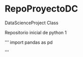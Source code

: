 # RepoProyectoDC
DataScienceProject Class

Repositorio inicial de python 1

'''
import pandas as pd 

'''

